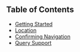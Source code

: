 ## Table of Contents

- [Getting Started](/docs/GettingStarted.md)
- [Location](/docs/Location.md)
- [Confirming Navigation](/docs/ConfirmingNavigation.md)
- [Query Support](/docs/QuerySupport.md)
